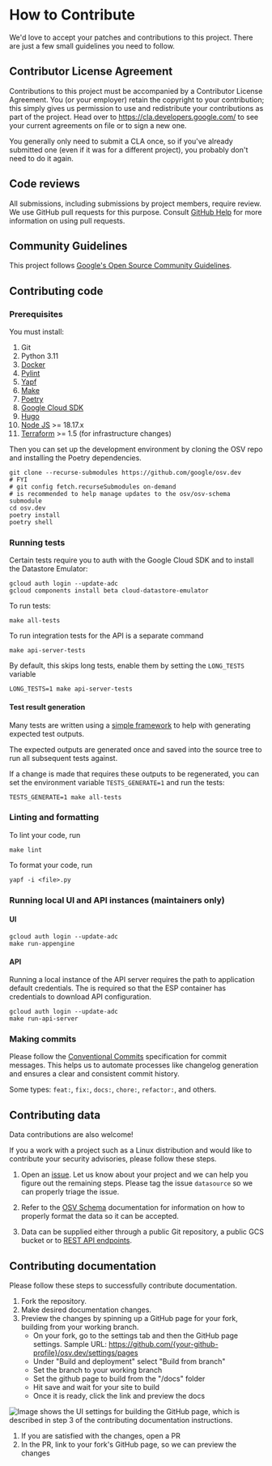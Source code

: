 # How to Contribute

We'd love to accept your patches and contributions to this project. There are
just a few small guidelines you need to follow.

## Contributor License Agreement

Contributions to this project must be accompanied by a Contributor License
Agreement. You (or your employer) retain the copyright to your contribution;
this simply gives us permission to use and redistribute your contributions as
part of the project. Head over to <https://cla.developers.google.com/> to see
your current agreements on file or to sign a new one.

You generally only need to submit a CLA once, so if you've already submitted one
(even if it was for a different project), you probably don't need to do it
again.

## Code reviews

All submissions, including submissions by project members, require review. We
use GitHub pull requests for this purpose. Consult
[GitHub Help](https://help.github.com/articles/about-pull-requests/) for more
information on using pull requests.

## Community Guidelines

This project follows
[Google's Open Source Community Guidelines](https://opensource.google.com/conduct/).

## Contributing code

### Prerequisites

You must install:

1.  Git
1.  Python 3.11
1.  [Docker](https://www.docker.com/)
1.  [Pylint](https://pypi.org/project/pylint)
1.  [Yapf](https://github.com/google/yapf)
1.  [Make](https://www.gnu.org/software/make/)
1.  [Poetry](https://python-poetry.org/)
2.  [Google Cloud SDK](https://cloud.google.com/sdk)
3.  [Hugo](https://gohugo.io/installation/)
4.  [Node JS](https://nodejs.org/) >= 18.17.x
5.  [Terraform](https://developer.hashicorp.com/terraform/downloads) >= 1.5 (for infrastructure changes)

Then you can set up the development environment by cloning the OSV repo and
installing the Poetry dependencies.

```shell
git clone --recurse-submodules https://github.com/google/osv.dev
# FYI
# git config fetch.recurseSubmodules on-demand
# is recommended to help manage updates to the osv/osv-schema submodule
cd osv.dev
poetry install
poetry shell
```

### Running tests

Certain tests require you to auth with the Google Cloud SDK and to install the
Datastore Emulator:

```shell
gcloud auth login --update-adc
gcloud components install beta cloud-datastore-emulator
```

To run tests:
```shell
make all-tests
```

To run integration tests for the API is a separate command
```shell
make api-server-tests
```

By default, this skips long tests, enable them by setting the `LONG_TESTS` variable
```shell
LONG_TESTS=1 make api-server-tests
```

#### Test result generation

Many tests are written using a
[simple framework](https://github.com/google/osv.dev/blob/a4b682a32575cc3314a5ef83c8e91b70c60f7b77/osv/tests.py#L32)
to help with generating expected test outputs.

The expected outputs are generated once and saved into the source tree to run
all subsequent tests against.

If a change is made that requires these outputs to be regenerated, you can set
the environment variable `TESTS_GENERATE=1` and run the tests:

```shell
TESTS_GENERATE=1 make all-tests
```

### Linting and formatting

To lint your code, run

```shell
make lint
```

To format your code, run
```shell
yapf -i <file>.py
```

### Running local UI and API instances (maintainers only)

#### UI

```shell
gcloud auth login --update-adc
make run-appengine
```

#### API

Running a local instance of the API server requires the path to application
default credentials. The is required so that the ESP container has credentials
to download API configuration.

```shell
gcloud auth login --update-adc
make run-api-server
```

### Making commits

Please follow the [Conventional Commits](https://www.conventionalcommits.org/en/v1.0.0/) specification for commit messages. This helps us to automate processes like changelog generation and ensures a clear and consistent commit history.

Some types: `feat:`, `fix:`, `docs:`, `chore:`, `refactor:`, and others.

## Contributing data

Data contributions are also welcome!

If you a work with a project such as a Linux distribution and would like to
contribute your security advisories, please follow these steps.

1.  Open an [issue](https://github.com/google/osv.dev/issues). Let us know about
    your project and we can help you figure out the remaining steps. Please tag
    the issue `datasource` so we can properly triage the issue.

2.  Refer to the [OSV Schema](https://ossf.github.io/osv-schema/) documentation
    for information on how to properly format the data so it can be accepted.

3.  Data can be supplied either through a public Git repository, a public GCS
    bucket or to [REST API endpoints](https://google.github.io/osv.dev/rest-api-contribution/).

## Contributing documentation

Please follow these steps to successfully contribute documentation.

1.  Fork the repository.
2.  Make desired documentation changes.
3.  Preview the changes by spinning up a GitHub page for your fork, building
    from your working branch.
    -   On your fork, go to the settings tab and then the GitHub page settings.
        Sample URL: <!-- markdown-link-check-disable -->
        https://github.com/{your-github-profile}/osv.dev/settings/pages
        <!-- markdown-link-check-enable -->
    -   Under "Build and deployment" select "Build from branch"
    -   Set the branch to your working branch
    -   Set the github page to build from the "/docs" folder
    -   Hit save and wait for your site to build
    -   Once it is ready, click the link and preview the docs

![Image shows the UI settings for building the GitHub page, which is described
in step 3 of the contributing documentation
instructions.](docs/images/github-page.png)

1.  If you are satisfied with the changes, open a PR
2.  In the PR, link to your fork's GitHub page, so we can preview the changes
